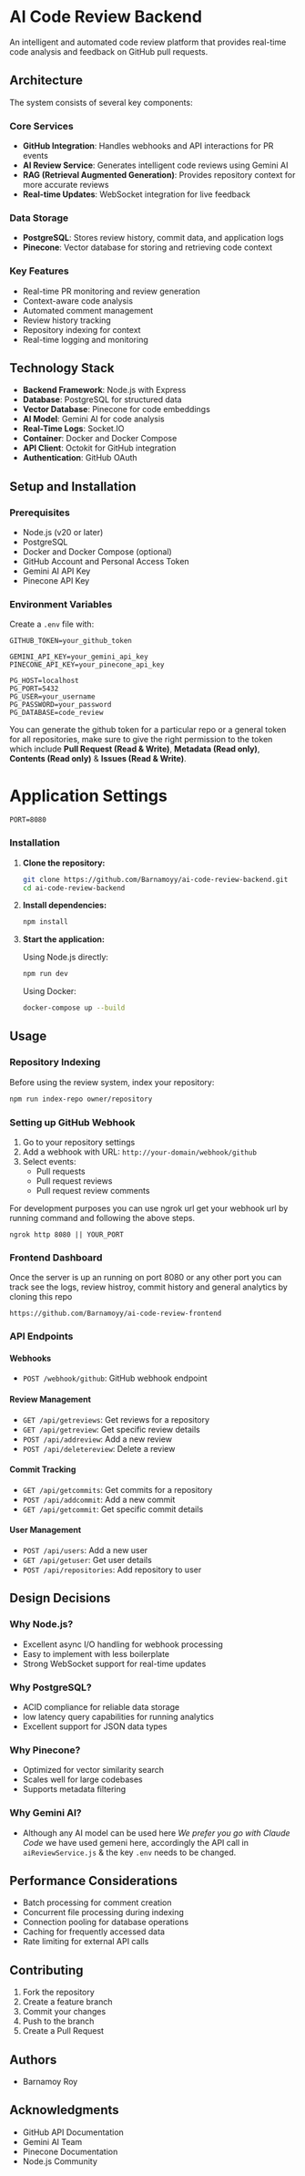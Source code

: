# AI Code Review Backend

An intelligent and automated code review platform that provides real-time code analysis and feedback on GitHub pull requests.

## Architecture

The system consists of several key components:

### Core Services

- **GitHub Integration**: Handles webhooks and API interactions for PR events
- **AI Review Service**: Generates intelligent code reviews using Gemini AI
- **RAG (Retrieval Augmented Generation)**: Provides repository context for more accurate reviews
- **Real-time Updates**: WebSocket integration for live feedback

### Data Storage

- **PostgreSQL**: Stores review history, commit data, and application logs
- **Pinecone**: Vector database for storing and retrieving code context

### Key Features

- Real-time PR monitoring and review generation
- Context-aware code analysis
- Automated comment management
- Review history tracking
- Repository indexing for context
- Real-time logging and monitoring

## Technology Stack

- **Backend Framework**: Node.js with Express
- **Database**: PostgreSQL for structured data
- **Vector Database**: Pinecone for code embeddings
- **AI Model**: Gemini AI for code analysis
- **Real-Time Logs**: Socket.IO
- **Container**: Docker and Docker Compose
- **API Client**: Octokit for GitHub integration
- **Authentication**: GitHub OAuth

## Setup and Installation

### Prerequisites

- Node.js (v20 or later)
- PostgreSQL
- Docker and Docker Compose (optional)
- GitHub Account and Personal Access Token
- Gemini AI API Key
- Pinecone API Key

### Environment Variables

Create a `.env` file with:

```env
GITHUB_TOKEN=your_github_token

GEMINI_API_KEY=your_gemini_api_key
PINECONE_API_KEY=your_pinecone_api_key

PG_HOST=localhost
PG_PORT=5432
PG_USER=your_username
PG_PASSWORD=your_password
PG_DATABASE=code_review

```

You can generate the github token for a particular repo or a general token for all repositories, make sure to give the right permission to the token which include **Pull Request (Read & Write)**, **Metadata (Read only)**, **Contents (Read only)** & **Issues (Read & Write)**.

# Application Settings

```
PORT=8080
```

### Installation

1. **Clone the repository:**

   ```bash
   git clone https://github.com/Barnamoyy/ai-code-review-backend.git
   cd ai-code-review-backend
   ```

2. **Install dependencies:**

   ```bash
   npm install
   ```

3. **Start the application:**

   Using Node.js directly:

   ```bash
   npm run dev
   ```

   Using Docker:

   ```bash
   docker-compose up --build
   ```

## Usage

### Repository Indexing

Before using the review system, index your repository:

```bash
npm run index-repo owner/repository
```

### Setting up GitHub Webhook

1. Go to your repository settings
2. Add a webhook with URL: `http://your-domain/webhook/github`
3. Select events:
   - Pull requests
   - Pull request reviews
   - Pull request review comments

For development purposes you can use ngrok url get your webhook url by running command and following the above steps.

```
ngrok http 8080 || YOUR_PORT
```

### Frontend Dashboard 

Once the server is up an running on port 8080 or any other port you can track see the logs, review histroy, commit history and general analytics by cloning this repo 

```https://github.com/Barnamoyy/ai-code-review-frontend```

### API Endpoints

#### Webhooks

- `POST /webhook/github`: GitHub webhook endpoint

#### Review Management

- `GET /api/getreviews`: Get reviews for a repository
- `GET /api/getreview`: Get specific review details
- `POST /api/addreview`: Add a new review
- `POST /api/deletereview`: Delete a review

#### Commit Tracking

- `GET /api/getcommits`: Get commits for a repository
- `POST /api/addcommit`: Add a new commit
- `GET /api/getcommit`: Get specific commit details

#### User Management

- `POST /api/users`: Add a new user
- `GET /api/getuser`: Get user details
- `POST /api/repositories`: Add repository to user

## Design Decisions

### Why Node.js?

- Excellent async I/O handling for webhook processing
- Easy to implement with less boilerplate
- Strong WebSocket support for real-time updates

### Why PostgreSQL?

- ACID compliance for reliable data storage
- low latency query capabilities for running analytics
- Excellent support for JSON data types

### Why Pinecone?

- Optimized for vector similarity search
- Scales well for large codebases
- Supports metadata filtering

### Why Gemini AI?

- Although any AI model can be used here *We prefer you go with Claude Code* we have used gemeni here, accordingly the API call in ```aiReviewService.js``` & the key ```.env``` needs to be changed.

## Performance Considerations

- Batch processing for comment creation
- Concurrent file processing during indexing
- Connection pooling for database operations
- Caching for frequently accessed data
- Rate limiting for external API calls

## Contributing

1. Fork the repository
2. Create a feature branch
3. Commit your changes
4. Push to the branch
5. Create a Pull Request

## Authors

- Barnamoy Roy

## Acknowledgments

- GitHub API Documentation
- Gemini AI Team
- Pinecone Documentation
- Node.js Community
